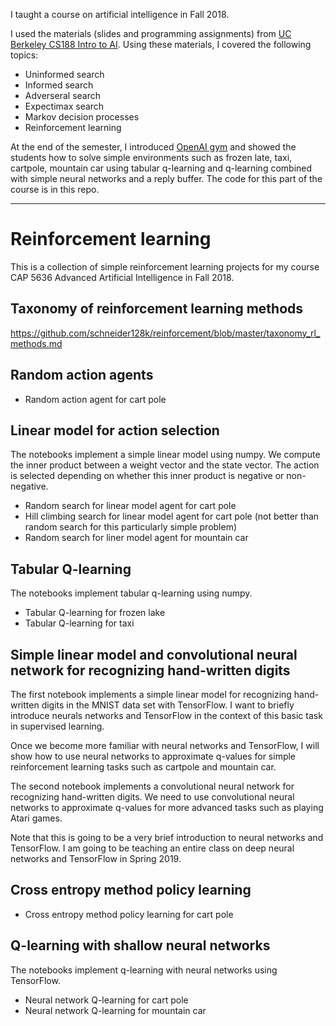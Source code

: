I taught a course on artificial intelligence in Fall 2018.

I used the materials (slides and programming assignments) from [UC Berkeley CS188 Intro to AI](http://ai.berkeley.edu/home.html). 
Using these materials, I covered the following topics:
- Uninformed search
- Informed search
- Adverseral search
- Expectimax search
- Markov decision processes
- Reinforcement learning

At the end of the semester, I introduced [OpenAI gym](https://gym.openai.com/) and showed the students how to solve simple environments such as frozen late, taxi, cartpole, mountain car using tabular q-learning and q-learning combined with simple neural networks and a reply buffer. The code for this part of the course is in this repo.

---

# Reinforcement learning #

This is a collection of simple reinforcement learning projects for my course CAP 5636 Advanced Artificial Intelligence in Fall 2018.

## Taxonomy of reinforcement learning methods ##
https://github.com/schneider128k/reinforcement/blob/master/taxonomy_rl_methods.md

## Random action agents ##

* Random action agent for cart pole

## Linear model for action selection ##

The notebooks implement a simple linear model using numpy. We compute the inner product between a weight vector and the state vector. The action is selected depending on whether this inner product is negative or non-negative. 

* Random search for linear model agent for cart pole
* Hill climbing search for linear model agent for cart pole (not better than random search for this particularly simple problem)
* Random search for liner model agent for mountain car

## Tabular Q-learning ##

The notebooks implement tabular q-learning using numpy.

* Tabular Q-learning for frozen lake
* Tabular Q-learning for taxi

## Simple linear model and convolutional neural network for recognizing hand-written digits ##

The first notebook implements a simple linear model for recognizing hand-written digits in the MNIST data set with TensorFlow. I want to briefly introduce neurals networks and TensorFlow in the context of this basic task in supervised learning.  

Once we become more familiar with neural networks and TensorFlow, I will show how to use neural networks to approximate q-values for simple reinforcement learning tasks such as cartpole and mountain car.

The second notebook implements a convolutional neural network for recognizing hand-written digits. We need to use convolutional neural networks to approximate q-values for more advanced tasks such as playing Atari games.

Note that this is going to be a very brief introduction to neural networks and TensorFlow. I am going to be teaching an entire class on deep neural networks and TensorFlow in Spring 2019.

## Cross entropy method policy learning ##

* Cross entropy method policy learning for cart pole

## Q-learning with shallow neural networks ##

The notebooks implement q-learning with neural networks using TensorFlow.

* Neural network Q-learning for cart pole 
* Neural network Q-learning for mountain car 

